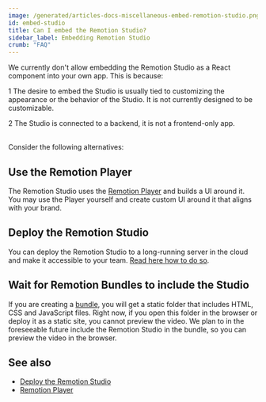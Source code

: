 ```yaml
---
image: /generated/articles-docs-miscellaneous-embed-remotion-studio.png
id: embed-studio
title: Can I embed the Remotion Studio?
sidebar_label: Embedding Remotion Studio
crumb: "FAQ"
---
```


We currently don't allow embedding the Remotion Studio as a React component into your own app. This is because:

<Step>1</Step> The desire to embed the Studio is usually tied to customizing the appearance or the behavior of the Studio. It is not currently designed to be customizable. <br/>

<Step>2</Step> The Studio is connected to a backend, it is not a frontend-only app. <br/><br/>

Consider the following alternatives:

## Use the Remotion Player

The Remotion Studio uses the [Remotion Player](/player) and builds a UI around it. You may use the Player yourself and create custom UI around it that aligns with your brand.

## Deploy the Remotion Studio

You can deploy the Remotion Studio to a long-running server in the cloud and make it accessible to your team. [Read here how to do so](/docs/deploy-studio).

## Wait for Remotion Bundles to include the Studio

If you are creating a [bundle](/docs/bundle), you will get a static folder that includes HTML, CSS and JavaScript files. Right now, if you open this folder in the browser or deploy it as a static site, you cannot preview the video. We plan to in the foreseeable future include the Remotion Studio in the bundle, so you can preview the video in the browser.

## See also

- [Deploy the Remotion Studio](/docs/deploy-studio)
- [Remotion Player](/docs/player)
